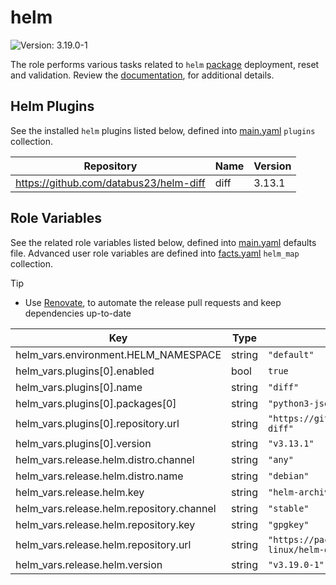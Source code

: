 # helm

![Version: 3.19.0-1](https://img.shields.io/badge/Version-3.19.0--1-informational?style=flat-square)

The role performs various tasks related to `helm` [package](https://buildkite.com/organizations/helm-linux/packages/registries/helm-debian) deployment, reset and validation. Review the [documentation](https://axivo.com/k3s-cluster/wiki/guide/configuration/roles/helm), for additional details.

## Helm Plugins

See the installed `helm` plugins listed below, defined into [main.yaml](./defaults/main.yaml) `plugins` collection.

| Repository | Name | Version |
|------------|------|---------|
| https://github.com/databus23/helm-diff | diff | 3.13.1 |

## Role Variables

See the related role variables listed below, defined into [main.yaml](./defaults/main.yaml) defaults file. Advanced user role variables are defined into [facts.yaml](./tasks/facts.yaml) `helm_map` collection.

> [!TIP]
> - Use [Renovate](https://axivo.com/k3s-cluster/tutorials/handbook/tools/#renovate), to automate the release pull requests and keep dependencies up-to-date

| Key | Type | Default | Description |
|-----|------|---------|-------------|
| helm_vars.environment.HELM_NAMESPACE | string | `"default"` |  |
| helm_vars.plugins[0].enabled | bool | `true` |  |
| helm_vars.plugins[0].name | string | `"diff"` |  |
| helm_vars.plugins[0].packages[0] | string | `"python3-jsonpatch"` |  |
| helm_vars.plugins[0].repository.url | string | `"https://github.com/databus23/helm-diff"` |  |
| helm_vars.plugins[0].version | string | `"v3.13.1"` |  |
| helm_vars.release.helm.distro.channel | string | `"any"` |  |
| helm_vars.release.helm.distro.name | string | `"debian"` |  |
| helm_vars.release.helm.key | string | `"helm-archive-keyring.gpg"` |  |
| helm_vars.release.helm.repository.channel | string | `"stable"` |  |
| helm_vars.release.helm.repository.key | string | `"gpgkey"` |  |
| helm_vars.release.helm.repository.url | string | `"https://packages.buildkite.com/helm-linux/helm-debian"` |  |
| helm_vars.release.helm.version | string | `"v3.19.0-1"` |  |
